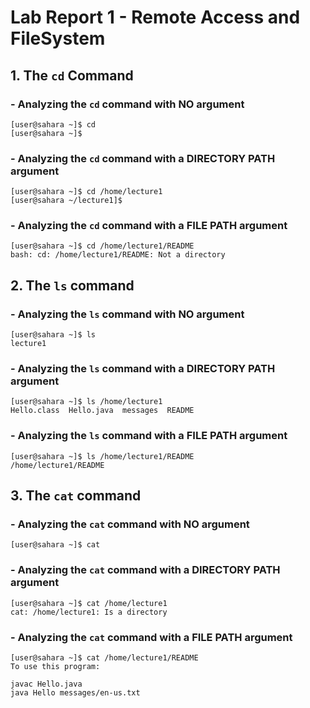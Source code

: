 # Lab Report 1 - Remote Access and FileSystem
  
## 1. The `cd` Command
    
### - Analyzing the `cd` command with **NO** argument

```
[user@sahara ~]$ cd
[user@sahara ~]$
```

### - Analyzing the `cd` command with a **DIRECTORY PATH** argument

```
[user@sahara ~]$ cd /home/lecture1
[user@sahara ~/lecture1]$ 
```

### - Analyzing the `cd` command with a **FILE PATH** argument

```
[user@sahara ~]$ cd /home/lecture1/README
bash: cd: /home/lecture1/README: Not a directory
```

## 2. The `ls` command
    
### - Analyzing the `ls` command with **NO** argument
    
```
[user@sahara ~]$ ls
lecture1
```

### - Analyzing the `ls` command with a **DIRECTORY PATH** argument

```
[user@sahara ~]$ ls /home/lecture1
Hello.class  Hello.java  messages  README
```

### - Analyzing the `ls` command with a **FILE PATH** argument

```
[user@sahara ~]$ ls /home/lecture1/README
/home/lecture1/README
```

## 3. The `cat` command

### - Analyzing the `cat` command with **NO** argument
    
```
[user@sahara ~]$ cat

```

### - Analyzing the `cat` command with a **DIRECTORY PATH** argument

```
[user@sahara ~]$ cat /home/lecture1
cat: /home/lecture1: Is a directory
```

### - Analyzing the `cat` command with a **FILE PATH** argument

```
[user@sahara ~]$ cat /home/lecture1/README
To use this program:
  
javac Hello.java
java Hello messages/en-us.txt
```
  
